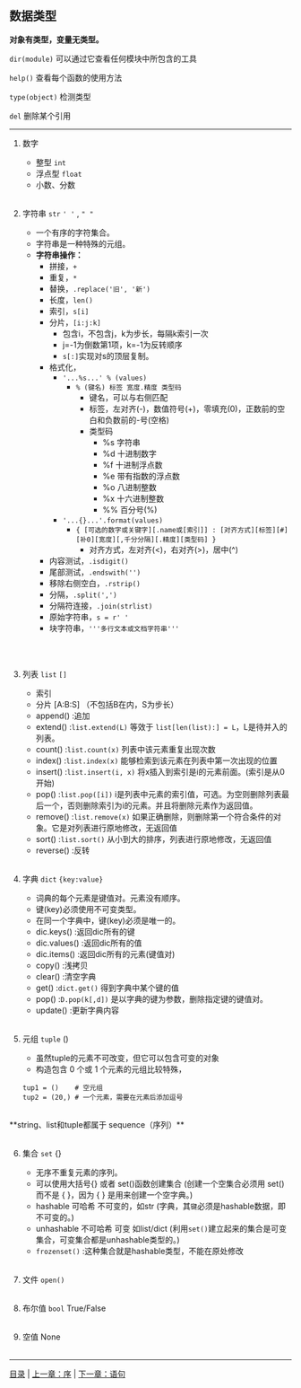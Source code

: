 ## 数据类型


**对象有类型，变量无类型。**

`dir(module)` 可以通过它查看任何模块中所包含的工具

`help()` 查看每个函数的使用方法

`type(object)` 检测类型

`del` 删除某个引用

-----

1. 数字
    * 整型 `int`
    * 浮点型 `float`
    * 小数、分数
<br><br>

2. 字符串 `str` `' '` , `" "`

    * 一个有序的字符集合。
    * 字符串是一种特殊的元组。
    * **字符串操作：**
        * 拼接，`+`
        * 重复，`*`
        * 替换，`.replace('旧', '新')`
        * 长度，`len()`
        * 索引，`s[i]`
        * 分片，`[i:j:k]`
            * 包含i，不包含j，k为步长，每隔k索引一次
            * j=-1为倒数第1项，k=-1为反转顺序
            * `s[:]`实现对s的顶层复制。
        * 格式化，
            * `'...%s...' % (values)`
                * `% (键名) 标签 宽度.精度 类型码`
                    * 键名，可以与右侧匹配
                    * 标签，左对齐(-)，数值符号(+)，零填充(0)，正数前的空白和负数前的-号(空格)
                    * 类型码
                        * %s 字符串
                        * %d 十进制数字
                        * %f 十进制浮点数
                        * %e 带有指数的浮点数
                        * %o 八进制整数
                        * %x 十六进制整数
                        * %% 百分号(%)
            * `'...{}...'.format(values)`
                * `{ [可选的数字或关键字][.name或[索引]] : [对齐方式][标签][#][补0][宽度][,千分分隔][.精度][类型码] }`
                    * 对齐方式，左对齐(<)，右对齐(>)，居中(^)
        * 内容测试，`.isdigit()`
        * 尾部测试，`.endswith('')`
        * 移除右侧空白，`.rstrip()`
        * 分隔，`.split(',')`
        * 分隔符连接，`.join(strlist)`
        * 原始字符串，`s = r' '`
        * 块字符串，`'''多行文本或文档字符串'''`


<br><br>

3. 列表 `list` `[]`
    * 索引
    * 分片 [A:B:S] （不包括B在内，S为步长）
    * append() :追加
    * extend() :`list.extend(L)` 等效于 `list[len(list):] = L`，L是待并入的列表。
    * count() :`list.count(x)` 列表中该元素重复出现次数
    * index() :`list.index(x)` 能够检索到该元素在列表中第一次出现的位置
    * insert() :`list.insert(i, x)` 将x插入到索引是i的元素前面。(索引是从0开始)
    * pop() :`list.pop([i])` i是列表中元素的索引值，可选。为空则删除列表最后一个，否则删除索引为i的元素。并且将删除元素作为返回值。
    * remove() :`list.remove(x)` 如果正确删除，则删除第一个符合条件的对象。它是对列表进行原地修改，无返回值
    * sort() :`list.sort()` 从小到大的排序，列表进行原地修改，无返回值
    * reverse() :反转
<br><br>

4. 字典 `dict` `{key:value}`
    * 词典的每个元素是键值对。元素没有顺序。
    * 键(key)必须使用不可变类型。
    * 在同一个字典中，键(key)必须是唯一的。
    * dic.keys() :返回dic所有的键
    * dic.values() :返回dic所有的值
    * dic.items() :返回dic所有的元素(键值对)
    * copy() :浅拷贝
    * clear() :清空字典
    * get() :`dict.get()` 得到字典中某个键的值
    * pop() :`D.pop(k[,d])` 是以字典的键为参数，删除指定键的键值对。
    * update() :更新字典内容
<br><br>

5. 元组 `tuple` ()
    * 虽然tuple的元素不可改变，但它可以包含可变的对象
    * 构造包含 0 个或 1 个元素的元组比较特殊，
    ```
    tup1 = ()    # 空元组
    tup2 = (20,) # 一个元素，需要在元素后添加逗号
    ```
<br>
**string、list和tuple都属于 sequence（序列）**
<br><br>

6. 集合 `set` {}
    * 无序不重复元素的序列。
    * 可以使用大括号{} 或者 set()函数创建集合 (创建一个空集合必须用 set() 而不是 { }，因为 { } 是用来创建一个空字典。)
    * hashable 可哈希 不可变的，如str (字典，其`键`必须是hashable数据，即不可变的。)
    * unhashable 不可哈希 可变 如list/dict (利用`set()`建立起来的集合是可变集合，可变集合都是unhashable类型的。)
    * `frozenset()` :这种集合就是hashable类型，不能在原处修改
<br><br>

7. 文件 `open()`
<br><br>

8. 布尔值 `bool` True/False
<br><br>

9. 空值 None
<br><br>

-----

[目录](https://github.com/ykqmain/Learning-Python-with-Git) | [上一章：序](https://github.com/ykqmain/Learning-Python-with-Git/blob/master/text/0.md) | [下一章：语句](https://github.com/ykqmain/Learning-Python-with-Git/blob/master/text/2.md)